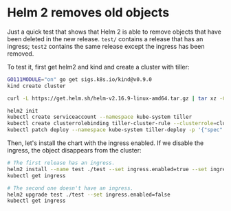 # Helm 2 removes old objects

Just a quick test that shows that Helm 2 is able to remove objects that
have been deleted in the new release. `test/` contains a release that has
an ingress; `test2` contains the same release except the ingress has been
removed.

To test it, first get helm2 and kind and create a cluster with tiller:

```sh
GO111MODULE="on" go get sigs.k8s.io/kind@v0.9.0
kind create cluster

curl -L https://get.helm.sh/helm-v2.16.9-linux-amd64.tar.gz | tar xz -C /tmp && install /tmp/linux-amd64/helm ~/go/bin/helm2

helm2 init
kubectl create serviceaccount --namespace kube-system tiller
kubectl create clusterrolebinding tiller-cluster-rule --clusterrole=cluster-admin --serviceaccount=kube-system:tiller
kubectl patch deploy --namespace kube-system tiller-deploy -p '{"spec":{"template":{"spec":{"serviceAccount":"tiller"}}}}'
```

Then, let's install the chart with the ingress enabled. If we disable the
ingress, the object disappears from the cluster:

```sh
# The first release has an ingress.
helm2 install --name test ./test --set ingress.enabled=true --set ingress.enabled=true --set "ingress.hosts[0].paths[0]=/"
kubectl get ingress

# The second one doesn't have an ingress.
helm2 upgrade test ./test --set ingress.enabled=false
kubectl get ingress
```
